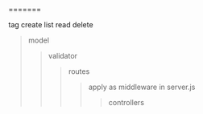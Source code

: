 





=======


tag create list read delete



> model
>> validator
>>> routes
>>>> apply as middleware in server.js
>>>>> controllers

